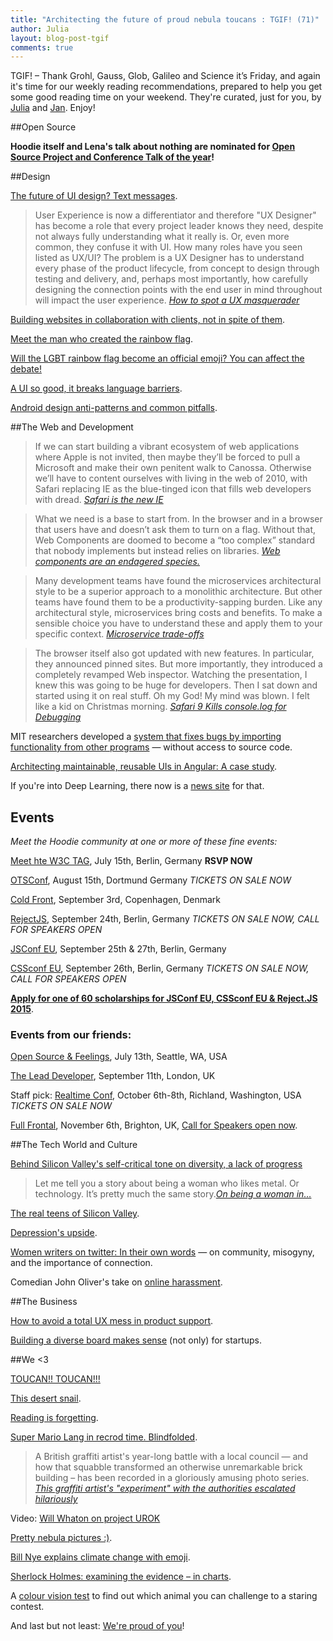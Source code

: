 ```yaml
---
title: "Architecting the future of proud nebula toucans : TGIF! (71)"
author: Julia
layout: blog-post-tgif
comments: true
---
```



TGIF! – Thank Grohl, Gauss, Glob, Galileo and Science it’s Friday, and again it's time for our weekly reading recommendations, prepared to help you get some good reading time on your weekend. They're curated, just for you, by [Julia](http://twitter.com/juschm) and [Jan](http://twitter.com/janl). Enjoy!

##Open Source


**Hoodie itself and Lena's talk about nothing are nominated for [Open Source Project and Conference Talk of the year](http://hood.ie/blog/hoodie-nominee-net-awards-2015.html "Hoodie: Nominee as Open Source Project of the Year")!**

##Design

[The future of UI design? Text messages](http://www.wired.com/2015/06/future-ui-design-old-school-text-messages/).

> User Experience is now a differentiator and therefore "UX Designer" has become a role that every project leader knows they need, despite not always fully understanding what it really is. Or, even more common, they confuse it with UI. How many roles have you seen listed as UX/UI? The problem is a UX Designer has to understand every phase of the product lifecycle, from concept to design through testing and delivery, and, perhaps most importantly, how carefully designing the connection points with the end user in mind throughout will impact the user experience. <cite>[How to spot a UX masquerader](http://www.huffingtonpost.com/sarah-deane/how-to-spot-a-ux-masquera_b_6420080.html)</cite>

[Building websites in collaboration with clients, not in spite of them](http://speckyboy.com/2015/06/28/building-websites-in-collaboration-with-clients-not-in-spite-of-them).

[Meet the man who created the rainbow flag](http://www.refinery29.com/2015/06/89702/gilbert-baker-gay-pride-rainbow-flag-creator).

[Will the LGBT rainbow flag become an official emoji? You can affect the debate!](http://thenextweb.com/insider/2015/07/02/will-the-lgbt-rainbow-flag-become-an-official-emoji-you-can-affect-the-debate/)

[A UI so good, it breaks language barriers](https://medium.com/@strawburrymiwk/a-ui-so-good-it-breaks-language-barriers-83b6e11ae4d2).

[Android design anti-patterns and common pitfalls](http://www.sitepoint.com/android-design-anti-patterns-pitfalls/).

##The Web and Development

> If we can start building a vibrant ecosystem of web applications where Apple is not invited, then maybe they’ll be forced to pull a Microsoft and make their own penitent walk to Canossa. Otherwise we’ll have to content ourselves with living in the web of 2010, with Safari replacing IE as the blue-tinged icon that fills web developers with dread. <cite>[Safari is the new IE](http://nolanlawson.com/2015/06/30/safari-is-the-new-ie/])</cite>

> What we need is a base to start from. In the browser and in a browser that users have and doesn’t ask them to turn on a flag. Without that, Web Components are doomed to become a “too complex” standard that nobody implements but instead relies on libraries. <cite>[Web components are an endagered species.](http://christianheilmann.com/2015/07/01/over-the-edge-web-components-are-an-endangered-species/)</cite>

> Many development teams have found the microservices architectural style to be a superior approach to a monolithic architecture. But other teams have found them to be a productivity-sapping burden. Like any architectural style, microservices bring costs and benefits. To make a sensible choice you have to understand these and apply them to your specific context. <cite>[Microservice trade-offs](http://martinfowler.com/articles/microservice-trade-offs.html)</cite>

> The browser itself also got updated with new features. In particular, they announced pinned sites. But more importantly, they introduced a completely revamped Web inspector. Watching the presentation, I knew this was going to be huge for developers. Then I sat down and started using it on real stuff. Oh my God! My mind was blown. I felt like a kid on Christmas morning. <cite>[Safari 9 Kills console.log for Debugging]( http://wobbabits.tumblr.com/post/121632679942/safari-9-kills-console-log-for-debugging)</cite>

MIT researchers developed a [system that fixes bugs by importing functionality from other programs](http://newsoffice.mit.edu/2015/automatic-code-bug-repair-0629) — without access to source code.

[Architecting maintainable, reusable UIs in Angular: A case study](http://kvcrawford.github.io/blog/2015/06/20/architecting-maintainable-reusable-uis-in-angular/).

If you're into Deep Learning, there now is a [news site](http://news.startup.ml/) for that.

## Events

*Meet the Hoodie community at one or more of these fine events:*

[Meet hte W3C TAG](http://lanyrd.com/2015/meetthetag/), July 15th, Berlin, Germany **RSVP NOW**

[OTSConf](https://otsconf.com), August 15th, Dortmund Germany *TICKETS ON SALE NOW*

[Cold Front](https://coldfrontconf.com), September 3rd, Copenhagen, Denmark

[RejectJS](http://rejectjs.org), September 24th, Berlin, Germany *TICKETS ON SALE NOW, CALL FOR SPEAKERS OPEN*

[JSConf EU](http://2015.jsconf.eu/call-for-speakers/), September 25th & 27th, Berlin, Germany

[CSSconf EU](http://http://2015.cssconf.eu), September 26th, Berlin, Germany *TICKETS ON SALE NOW, CALL FOR SPEAKERS OPEN*

[**Apply for one of 60 scholarships for JSConf EU, CSSconf EU & Reject.JS 2015**]( http://2015.jsconf.eu/news/2015/06/22/scholarships/).

### Events from our friends:

[Open Source & Feelings](http://osfeels.com), July 13th, Seattle, WA, USA

[The Lead Developer](http://theleaddeveloper.com "The Lead Developer Conference"), September 11th, London, UK

Staff pick: [Realtime Conf](http://realtimeconf.com), October 6th-8th, Richland, Washington, USA *TICKETS ON SALE NOW*

[Full Frontal](http://2015.ffconf.org "ffconf 2015"), November 6th, Brighton, UK, [Call for Speakers open now](https://remysharp.com/2015/05/25/call-for-proposals-at-ffconf-2015).

##The Tech World and Culture

[Behind Silicon Valley's self-critical tone on diversity, a lack of progress](http://bits.blogs.nytimes.com/2015/06/28/new-diversity-reports-show-the-same-old-results/)

> Let me tell you a story about being a woman who likes metal. Or technology. It’s pretty much the same story.<cite>[On being a woman in…](http://beero.ps/2015/06/30/on-being-a-woman-in-________/)</cite>

[The real teens of Silicon Valley](https://stories.californiasunday.com/2015-06-07/real-teenagers-silicon-valley).

[Depression's upside](http://www.nytimes.com/2010/02/28/magazine/28depression-t.html?_r=0).

[Women writers on twitter: In their own words](http://lithub.com/women-writers-on-twitter-in-their-own-words/) — on community, misogyny, and the importance of connection.

Comedian John Oliver's take on [online harassment](https://youtu.be/PuNIwYsz7PI).

##The Business

[How to avoid a total UX mess in product support](http://leo.github.io/blog/avoid-a-total-ux-mess-in-product-support/).

[Building a diverse board makes sense](http://techcrunch.com/2015/06/21/building-a-diverse-board-makes-sense-for-startups/) (not only) for startups.

##We <3

[TOUCAN!! TOUCAN!!!](https://pbs.twimg.com/tweet_video/CIgBO6gVEAAT2h7.mp4)

[This desert snail](https://twitter.com/isaach/status/616390288471252992).

[Reading is forgetting](http://www.nybooks.com/blogs/nyrblog/2015/jun/26/reading-is-forgetting/).

[Super Mario Lang in recrod time. Blindfolded](https://www.youtube.com/watch?v=Aj-Mf0ZVoGs).

> A British graffiti artist's year-long battle with a local council — and how that squabble transformed an otherwise unremarkable brick building – has been recorded in a gloriously amusing photo series. <cite>[This graffiti artist's "experiment" with the authorities escalated hilariously](http://mashable.com/2015/07/01/graffiti-artist-experiment/)</cite>

Video: [Will Whaton on project UROK](https://www.youtube.com/watch?t=208&v=K6ACzT6PCDw)

[Pretty nebula pictures :)](http://www.esa.int/spaceinimages/Images/2015/06/A_nitrogen-rich_nebula).

[Bill Nye explains climate change with emoji](https://youtu.be/rPqd20tdncg).

[Sherlock Holmes: examining the evidence – in charts](http://www.theguardian.com/books/gallery/2015/jun/29/sherlock-holmes-examining-the-evidence-in-charts).

A [colour vision test](https://www.igame.com/eye-test/) to find out which animal you can challenge to a staring contest.

And last but not least: [We're proud of you](http://www.alexandrafranzen.com/2015/06/25/im-proud-of-you/)!
